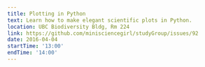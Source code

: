 ```yaml
---
title: Plotting in Python
text: Learn how to make elegant scientific plots in Python.
location: UBC Biodiversity Bldg, Rm 224
link: https://github.com/minisciencegirl/studyGroup/issues/92
date: 2016-04-04
startTime: '13:00'
endTime: '14:00'
---
```

